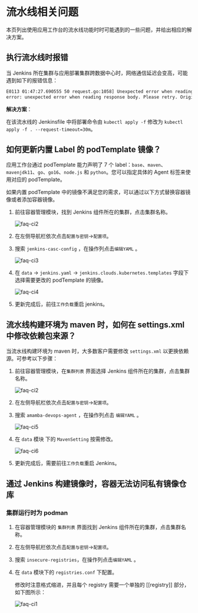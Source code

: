 # 流水线相关问题

本页列出使用应用工作台的流水线功能时时可能遇到的一些问题，并给出相应的解决方案。

## 执行流水线时报错

当 Jenkins 所在集群与应用部署集群跨数据中心时，网络通信延迟会变高，可能遇到如下的报错信息：

```bash
E0113 01:47:27.690555 50 request.go:1058] Unexpected error when reading response body: net/http: request canceled (Client.Timeout or context cancellation while reading body)
error: unexpected error when reading response body. Please retry. Original error: net/http: request canceled (Client.Timeout or context cancellation while reading body)
```

**解决方案**：

在该流水线的 Jenkinsfile 中将部署命令由 `kubectl apply -f` 修改为 `kubectl apply -f . --request-timeout=30m`。

## 如何更新内置 Label 的 podTemplate 镜像？

应用工作台通过 podTemplate 能力声明了 7 个 label：`base`、`maven`、`mavenjdk11`、`go`、`go16`、`node.js` 和 `python`。您可以指定具体的 Agent 标签来使用对应的 podTemplate。

如果内置 podTemplate 中的镜像不满足您的需求，可以通过以下方式替换容器镜像或者添加容器镜像。

1. 前往容器管理模块，找到 Jenkins 组件所在的集群，点击集群名称。

      ![faq-ci2](../images/faq-ci2.png)

2. 在左侧导航栏依次点击`配置与密钥`->`配置项`。

3. 搜索 `jenkins-casc-config` ，在操作列点击`编辑YAML` 。

      ![faq-ci3](../images/faq-ci3.png)

4. 在 `data` -> `jenkins.yaml` -> `jenkins.clouds.kubernetes.templates` 字段下选择需要更改的 podTemplate 的镜像。

      ![faq-ci4](../images/faq-ci4.png)

5. 更新完成后，前往`工作负载`重启 jenkins。

## 流水线构建环境为 maven 时，如何在 settings.xml 中修改依赖包来源？

当流水线构建环境为 maven 时，大多数客户需要修改 `settings.xml` 以更换依赖源。可参考以下步骤：

1. 前往容器管理模块，在`集群列表` 界面选择 Jenkins 组件所在的集群，点击集群名称。

      ![faq-ci2](../images/faq-ci2.png)

2. 在左侧导航栏依次点击`配置与密钥`->`配置项`。

3. 搜索 `amamba-devops-agent` ，在操作列点击 `编辑YAML` 。

      ![faq-ci5](../images/faq-ci5.png)

4. 在 `data` 模块 下的 `MavenSetting` 按需修改。

      ![faq-ci6](../images/faq-ci6.png)

5. 更新完成后，需要前往`工作负载`重启 Jenkins。

## 通过 Jenkins 构建镜像时，容器无法访问私有镜像仓库

### 集群运行时为 podman

1. 在容器管理模块的 `集群列表` 界面找到 Jenkins 组件所在的集群，点击集群名称。

2. 在左侧导航栏依次点击`配置与密钥`->`配置项`。

3. 搜索 `insecure-registries`，在操作列点击`编辑YAML` 。

4. 在 `data` 模块下的 `registries.conf` 下配置。

      修改时注意格式缩进，并且每个 registry 需要一个单独的 [[registry]]  部分，如下图所示：

      ![faq-ci1](../images/faq-ci1.png)
